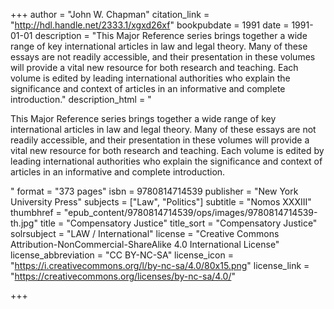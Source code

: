 +++
author = "John W. Chapman"
citation_link = "http://hdl.handle.net/2333.1/xgxd26xf"
bookpubdate = 1991
date = 1991-01-01
description = "This Major Reference series brings together a wide range of key international articles in law and legal theory. Many of these essays are not readily accessible, and their presentation in these volumes will provide a vital new resource for both research and teaching. Each volume is edited by leading international authorities who explain the significance and context of articles in an informative and complete introduction."
description_html = "<p>This Major Reference series brings together a wide range of key international articles in law and legal theory. Many of these essays are not readily accessible, and their presentation in these volumes will provide a vital new resource for both research and teaching. Each volume is edited by leading international authorities who explain the significance and context of articles in an informative and complete introduction.</p>"
format = "373 pages"
isbn = 9780814714539
publisher = "New York University Press"
subjects = ["Law", "Politics"]
subtitle = "Nomos XXXIII"
thumbhref = "epub_content/9780814714539/ops/images/9780814714539-th.jpg"
title = "Compensatory Justice"
title_sort = "Compensatory Justice"
solrsubject = "LAW / International"
license = "Creative Commons Attribution-NonCommercial-ShareAlike 4.0 International License"
license_abbreviation = "CC BY-NC-SA"
license_icon = "https://i.creativecommons.org/l/by-nc-sa/4.0/80x15.png"
license_link = "https://creativecommons.org/licenses/by-nc-sa/4.0/"

+++
